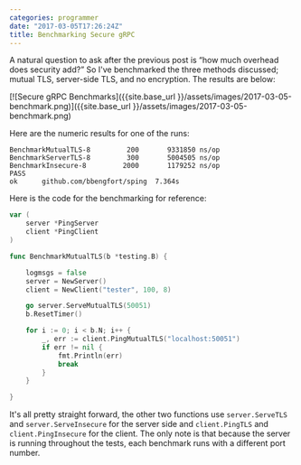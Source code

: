 ```yaml
---
categories: programmer
date: "2017-03-05T17:26:24Z"
title: Benchmarking Secure gRPC
---
```


A natural question to ask after the previous post is &ldquo;how much overhead does security add?&rdquo; So I've benchmarked the three methods discussed; mutual TLS, server-side TLS, and no encryption. The results are below:

[![Secure gRPC Benchmarks]({{site.base_url }}/assets/images/2017-03-05-benchmark.png)]({{site.base_url }}/assets/images/2017-03-05-benchmark.png)

Here are the numeric results for one of the runs:

```
BenchmarkMutualTLS-8   	     200	   9331850 ns/op
BenchmarkServerTLS-8   	     300	   5004505 ns/op
BenchmarkInsecure-8    	    2000	   1179252 ns/op
PASS
ok  	github.com/bbengfort/sping	7.364s
```

Here is the code for the benchmarking for reference:

```go
var (
	server *PingServer
	client *PingClient
)

func BenchmarkMutualTLS(b *testing.B) {

	logmsgs = false
	server = NewServer()
	client = NewClient("tester", 100, 8)

	go server.ServeMutualTLS(50051)
	b.ResetTimer()

	for i := 0; i < b.N; i++ {
		_, err := client.PingMutualTLS("localhost:50051")
		if err != nil {
			fmt.Println(err)
			break
		}
	}

}
```

It's all pretty straight forward, the other two functions use `server.ServeTLS` and `server.ServeInsecure` for the server side and `client.PingTLS` and `client.PingInsecure` for the client. The only note is that because the server is running throughout the tests, each benchmark runs with a different port number.
